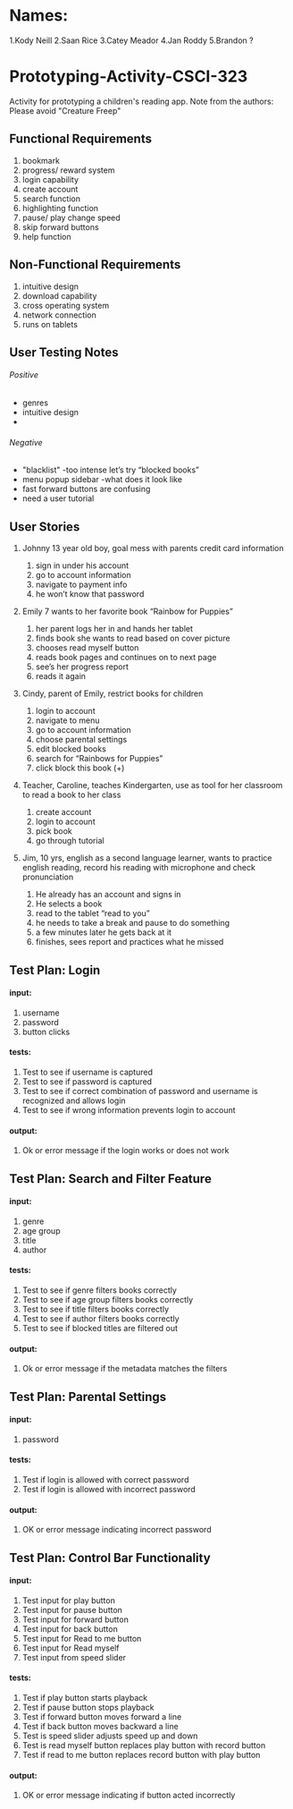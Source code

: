 # Names:
1.Kody Neill
2.Saan Rice
3.Catey Meador
4.Jan Roddy
5.Brandon ?
# Prototyping-Activity-CSCI-323
Activity for prototyping a children's reading app.
Note from the authors: Please avoid "Creature Freep"

## Functional Requirements

1. bookmark 
2. progress/ reward system 
3. login capability 
4. create account 
5. search function 
6. highlighting function 
7. pause/ play change speed 
8. skip forward buttons 
9. help function 


## Non-Functional Requirements
1. intuitive design
2. download capability 
3. cross operating system 
4. network connection 
5. runs on tablets 


## User Testing Notes 
###### Positive 
- genres 
- intuitive design 
-
###### Negative 
- "blacklist" -too intense let’s try “blocked books” 
- menu popup sidebar -what does it look like
- fast forward buttons are confusing 
- need a user tutorial 

## User Stories
1. Johnny 13 year old boy, goal mess with parents credit card information
    1. sign in under his account 
    2. go to account information 
    3. navigate to payment info 
    4.  he won’t know that password 
2. Emily 7 wants to her favorite book “Rainbow for Puppies” 
    1. her parent logs her in and hands her tablet 
    2. finds book she wants to read based on cover picture 
    3. chooses read myself button 
    4. reads book pages and continues on to next page 
    5. see’s her progress report
    6. reads it again 
3. Cindy, parent of Emily, restrict books for children
    1. login to account
    2. navigate to menu 
    3. go to account information
    4. choose parental settings 
    5. edit blocked books 
    6. search for “Rainbows for Puppies” 
    7. click block this book (+)
4. Teacher, Caroline, teaches Kindergarten, use as tool for her classroom to read a book to her class
    1. create account 
    2. login to account
    3. pick book
    4. go through tutorial 
    
5. Jim, 10 yrs, english as a second language learner, wants to practice english reading, record his reading with microphone and check pronunciation 
    1. He already has an account and signs in 
    2. He selects a book 
    3.  read to the tablet “read to you” 
    4.  he needs to take a break and pause to do something 
    5. a few minutes later he gets back at it 
    6. finishes, sees report and practices what he missed
	
## Test Plan: Login

#### input: 
1. username
2. password 
3. button clicks

#### tests:
1. Test to see if username is captured
2. Test to see if password is captured
3. Test to see if correct combination of password and username is recognized and allows login
4. Test to see if wrong information prevents login to account

#### output: 
1. Ok or error message if the login works or does not work 


## Test Plan: Search and Filter Feature

#### input: 
1. genre
2. age group
3. title
4. author

#### tests:
1. Test to see if genre filters books correctly
2. Test to see if age group filters books correctly
3. Test to see if title filters books correctly
4. Test to see if author filters books correctly
5. Test to see if blocked titles are filtered out

#### output: 
1. Ok or error message if the metadata matches the filters


## Test Plan: Parental Settings

#### input:
1. password

#### tests:
1. Test if login is allowed with correct password
2. Test if login is allowed with incorrect password

#### output:
1. OK or error message indicating incorrect password


## Test Plan: Control Bar Functionality

#### input:
1. Test input for play button
2. Test input for pause button
3. Test input for forward button
4. Test input for back button
5. Test input for Read to me button
6. Test input for Read myself
7. Test input from speed slider

#### tests:
1. Test if play button starts playback
2. Test if pause button stops playback
3. Test if forward button moves forward a line
4. Test if back button moves backward a line
5. Test is speed slider adjusts speed up and down
6. Test is read myself button replaces play button with record button
7. Test if read to me button replaces record button with play button 

#### output:
1. OK or error message indicating if button acted incorrectly

